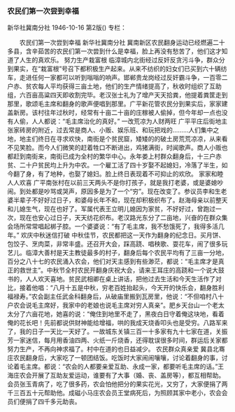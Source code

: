### 农民们第一次尝到幸福
新华社冀南分社
1946-10-16
第2版()
专栏：

　　农民们第一次尝到幸福
    新华社冀南分社
    冀南新区农民翻身运动已经燃遍二十多县，含辛茹苦的农民们第一次尝到什么是幸福，脸上再没有愁苦了，他们这才知道了人生的真欢乐。
    努力生产栽富根
    临漳城内北街经过反奸反贪污斗争，群众分到果实，在“栽富根”号召下都积极生产起来。从来不纺织的妇女们已买到六十辆纺车，走进任何一家都可以听到嗡嗡的响声。邯郸贵龙岗经过反奸霸斗争，一百零二户赤、贫农每人平均获得三亩土地，他们的生产情绪提高了，秋收时组织了互助组，六百亩高粱四天即收割完毕。老汉张士礼为了增产天天拾粪，他提着粪筐走到那里，歌颂毛主席和翻身的歌声便唱到那里。广平新花管农民分到果实后，家家建盖新房。该村往年过秋时，经常有十亩二十亩的庄稼被人偷掉，但今年却一点也没有人偷，人人都说：“毛主席治化的真好。”
    一改荒凉为人财两旺
    广平平庄后街地主张家砖房的附近，过去常是商人、小贩、娱乐班、和玩把戏的………人们集中之地，地主们终日在寻求欢快，南街是个贫民窟，矮矮的的破土房荒荒凉凉，从来看不见笑脸。而今人们微笑的赶着牲口不断进出，鸡猪满街，时闻歌声。商人小贩也都赶到南街来，南街已成为全村的繁华中心。永年娄上村群众翻身后，十三户赤贫、二十户贫民均上升为中农。一个雇工活了四十岁娶不起媳妇，冷落了半生，如今翻了身，有了地种，也娶了媳妇。脸上终日表现着不可抑止的欢欣。
    家家和睦人人欢喜
    广平南张村在以前三天两头不是你打孩子，就是我打老婆，或是婆媳吵闹。到处都是吵骂或哭声，原因多是为了一个“穷”。现在改变了。参议员李和生老婆半辈子不好好过日子，和婆母长年不和，现在却积极织布了。赵海母亲以前整天和儿媳生气，现在也好了。军属代表王立明儿媳因为家贫，不好好过，曾跑过一次，现在也安心过日子，天天纺花织布。老汉路光东分了二亩地，兴奋的在群众集会场所常常唱起梆子腔。一个婆婆说：“有了毛主席，我不愁饿死了，我得多活几年。”
    欢庆中秋迷信打破
    中秋佳节，农民都把这一天作为翻身的纪念日。买月饼、包饺子、烹肉菜，非常丰盛。还召开大会，踩高跷、唱秧歌、耍花车，闹了很多玩艺儿。临漳大善村是天主教徒最多的村子，翻身后每个农民平均有了三亩一分地，百分之八十七的农民涌入农会，他们对天主感到有些渺茫，都说：“毛主席才是真正的救世主”。中秋节全村农民开翻身庆祝大会，请来王耳庄的高跷和一个说大鼓书的，人人欢天喜地。贫民武相卿在桌上讲话，把他过去生活和今天生活作了对比，接着他唱：“八月十五是中秋，穷老百姓抬起头，今天开的快乐会，翻身胜利福禄寿。”农会副主任武金科翻身后，从破庙里搬到瓦房里，他说：“不但咱村八十户农会说毛主席好，我家中的老娘也说毛主席对穷人真亲”。肥乡天台山一个老太太分了六亩花地，她喜的说：“俺住到地里不走了，黑夜白日守着俺这块地，看着俺的花长吧！先前都说供财神能给增福，哄的我成天烧香叩头也是受穷。八路军来了，我的日子一天比一天好了。一故城东关镇三百一十多家有九十七家在道，关振芳一家迷信，每月用香油四两、火纸一斤烧香，还得耽误很多时间，群运后关家都努力生产，不再向神求福了。村中在道的也日益减少。
    农民群众真亲爱
    冀县北骞庄农民翻身后，大家吃了一顿团结饭。吃饭时大家闹闹嚷嚷，讨论着翻身的事，讨论着毛主席。都说：“农会的人都要亲爱互助、永成一家，都要听毛主席的话。”王海庄农会开展了互助友爱运动，谁要有了大事（婚、丧、盖房等），都互相帮助。会员张玉青病了，吃了很多药，农会怕他把分的果实花光，又穷了，大家便捐了两千三百五十元帮助他。成磁小马庄农会员王堂病死后，为照顾其家中老小，农会会员们便捐了四千多元助丧。
